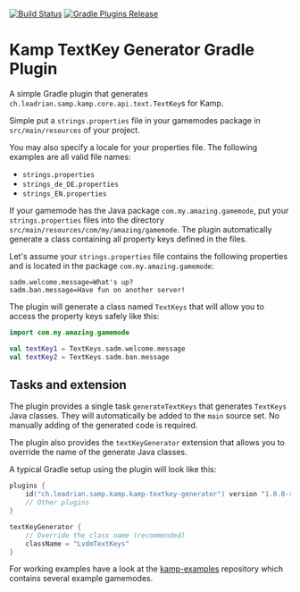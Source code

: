 ﻿[![Build Status](https://travis-ci.org/Double-O-Seven/kamp-textkey-generator.svg?branch=master)](https://travis-ci.org/Double-O-Seven/kamp-textkey-generator)
 [![Gradle Plugins Release](https://img.shields.io/github/tag/Double-O-Seven/kamp-textkey-generator.svg)](https://plugins.gradle.org/plugin/ch.leadrian.samp.kamp.kamp-textkey-generator)

# Kamp TextKey Generator Gradle Plugin

A simple Gradle plugin that generates `ch.leadrian.samp.kamp.core.api.text.TextKey`s for Kamp.

Simple put a `strings.properties` file in your gamemodes package in `src/main/resources` of your project.

You may also specify a locale for your properties file. The following examples are all valid file names:
  * `strings.properties`
  * `strings_de_DE.properties`
  * `strings_EN.properties`
  
If your gamemode has the Java package `com.my.amazing.gamemode`, put your `strings.properties` files into the directory `src/main/resources/com/my/amazing/gamemode`.  The plugin automatically generate a class containing all property keys defined in the files.

Let's assume your `strings.properties` file contains the following properties and is located in the package `com.my.amazing.gamemode`:
```
sadm.welcome.message=What's up?
sadm.ban.message=Have fun on another server!
```
The plugin will generate a class named `TextKeys` that will allow you to access the property keys safely like this:
```kotlin
import com.my.amazing.gamemode

val textKey1 = TextKeys.sadm.welcome.message
val textKey2 = TextKeys.sadm.ban.message
```

Tasks and extension
-------------------

The plugin provides a single task `generateTextKeys` that generates `TextKeys` Java classes. They will automatically be added to the `main` source set. No manually adding of the generated code is required.

The plugin also provides the `textKeyGenerator` extension that allows you to override the name of the generate Java classes.

A typical Gradle setup using the plugin will look like this:

```kotlin
plugins {
    id("ch.leadrian.samp.kamp.kamp-textkey-generator") version "1.0.0-rc2"
    // Other plugins
}

textKeyGenerator {
    // Override the class name (recommended)
    className = "LvdmTextKeys"
}
```

For working examples have a look at the [kamp-examples](https://github.com/Double-O-Seven/kamp-examples) repository which contains several example gamemodes.
